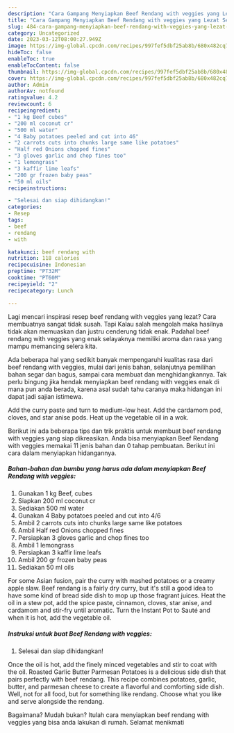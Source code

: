 ```yaml
---
description: "Cara Gampang Menyiapkan Beef Rendang with veggies yang Lezat Sekali "
title: "Cara Gampang Menyiapkan Beef Rendang with veggies yang Lezat Sekali "
slug: 484-cara-gampang-menyiapkan-beef-rendang-with-veggies-yang-lezat-sekali
category: Uncategorized
date: 2023-03-12T08:00:27.949Z
image: https://img-global.cpcdn.com/recipes/997fef5dbf25ab8b/680x482cq70/beef-rendang-with-veggies-foto-resep-utama.jpg
hideToc: false
enableToc: true
enableTocContent: false
thumbnail: https://img-global.cpcdn.com/recipes/997fef5dbf25ab8b/680x482cq70/beef-rendang-with-veggies-foto-resep-utama.jpg
cover: https://img-global.cpcdn.com/recipes/997fef5dbf25ab8b/680x482cq70/beef-rendang-with-veggies-foto-resep-utama.jpg
author: Admin
authorAv: notfound
ratingvalue: 4.2
reviewcount: 6
recipeingredient:
- "1 kg Beef cubes"
- "200 ml coconut cr"
- "500 ml water"
- "4 Baby potatoes peeled and cut into 46"
- "2 carrots cuts into chunks large same like potatoes"
- "Half red Onions chopped fines"
- "3 gloves garlic and chop fines too"
- "1 lemongrass"
- "3 kaffir lime leafs"
- "200 gr frozen baby peas"
- "50 ml oils"
recipeinstructions:

- "Selesai dan siap dihidangkan!"
categories:
- Resep
tags:
- beef
- rendang
- with

katakunci: beef rendang with 
nutrition: 118 calories
recipecuisine: Indonesian
preptime: "PT32M"
cooktime: "PT60M"
recipeyield: "2"
recipecategory: Lunch

---
```



Lagi mencari inspirasi resep beef rendang with veggies yang lezat? Cara membuatnya sangat tidak susah. Tapi Kalau salah mengolah maka hasilnya tidak akan memuaskan dan justru cenderung tidak enak. Padahal beef rendang with veggies yang enak selayaknya memiliki aroma dan rasa yang mampu memancing selera kita.


Ada beberapa hal yang sedikit banyak mempengaruhi kualitas rasa dari beef rendang with veggies, mulai dari jenis bahan, selanjutnya pemilihan bahan segar dan bagus, sampai cara membuat dan menghidangkannya. Tak perlu bingung jika hendak menyiapkan beef rendang with veggies enak di mana pun anda berada, karena asal sudah tahu caranya maka hidangan ini dapat jadi sajian istimewa.

Add the curry paste and turn to medium-low heat. Add the cardamom pod, cloves, and star anise pods. Heat up the vegetable oil in a wok.


Berikut ini ada beberapa tips dan trik praktis untuk membuat beef rendang with veggies yang siap dikreasikan. Anda bisa menyiapkan Beef Rendang with veggies memakai 11 jenis bahan dan 0 tahap pembuatan. Berikut ini cara dalam menyiapkan hidangannya.

<!--inarticleads1-->

##### Bahan-bahan dan bumbu yang harus ada dalam menyiapkan Beef Rendang with veggies:

1. Gunakan 1 kg Beef, cubes
1. Siapkan 200 ml coconut cr
1. Sediakan 500 ml water
1. Gunakan 4 Baby potatoes peeled and cut into 4/6
1. Ambil 2 carrots cuts into chunks large same like potatoes
1. Ambil Half red Onions chopped fines
1. Persiapkan 3 gloves garlic and chop fines too
1. Ambil 1 lemongrass
1. Persiapkan 3 kaffir lime leafs
1. Ambil 200 gr frozen baby peas
1. Sediakan 50 ml oils


For some Asian fusion, pair the curry with mashed potatoes or a creamy apple slaw. Beef rendang is a fairly dry curry, but it&#39;s still a good idea to have some kind of bread side dish to mop up those fragrant juices. Heat the oil in a stew pot, add the spice paste, cinnamon, cloves, star anise, and cardamom and stir-fry until aromatic. Turn the Instant Pot to Sauté and when it is hot, add the vegetable oil. 

<!--inarticleads2-->

##### Instruksi untuk buat Beef Rendang with veggies:


1. Selesai dan siap dihidangkan!

Once the oil is hot, add the finely minced vegetables and stir to coat with the oil. Roasted Garlic Butter Parmesan Potatoes is a delicious side dish that pairs perfectly with beef rendang. This recipe combines potatoes, garlic, butter, and parmesan cheese to create a flavorful and comforting side dish. Well, not for all food, but for something like rendang. Choose what you like and serve alongside the rendang. 

Bagaimana? Mudah bukan? Itulah cara menyiapkan beef rendang with veggies yang bisa anda lakukan di rumah. Selamat menikmati
